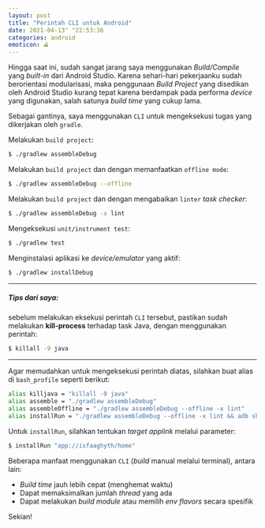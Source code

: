 ```yaml
---
layout: post
title: "Perintah CLI untuk Android"
date: 2021-04-13" "22:53:36
categories: android
emoticon: ⛳️
---
```


Hingga saat ini, sudah sangat jarang saya menggunakan _Build/Compile_ yang _built-in_ dari Android Studio. Karena sehari-hari pekerjaanku sudah berorientasi modularisasi, maka penggunaan _Build Project_ yang disedikan oleh Android Studio kurang tepat karena berdampak pada performa _device_ yang digunakan, salah satunya _build time_ yang cukup lama.

Sebagai gantinya, saya menggunakan `CLI` untuk mengeksekusi tugas yang dikerjakan oleh `gradle`.

Melakukan `build project`:
```bash
$ ./gradlew assembleDebug
```

Melakukan `build project` dan dengan memanfaatkan `offline mode`:
```bash
$ ./gradlew assembleDebug --offline
```

Melakukan `build project` dan dengan mengabaikan `linter` _task checker_:
```bash
$ ./gradlew assembleDebug -x lint
```

Mengeksekusi `unit/instrument test`:
```bash
$ ./gradlew test
```

Menginstalasi aplikasi ke _device/emulator_ yang aktif:
```bash
$ ./gradlew installDebug
```

<hr>

##### Tips dari saya:

sebelum melakukan eksekusi perintah `CLI` tersebut, pastikan sudah melakukan <b>kill-process</b> terhadap task Java, dengan menggunakan perintah:
```bash
$ killall -9 java
```

<hr>

Agar memudahkan untuk mengeksekusi perintah diatas, silahkan buat alias di `bash_profile` seperti berikut:
```bash
alias killjava = "killall -9 java"
alias assemble = "./gradlew assembleDebug"
alias assembleOffline = "./gradlew assembleDebug --offline -x lint"
alias installRun = "./gradlew assembleDebug --offline -x lint && adb shell am start -a android.intent.action.VIEW -d '$1'"
```

Untuk `installRun`, silahkan tentukan _target applink_ melalui parameter:
```bash
$ installRun "app://isfaaghyth/home"
```


Beberapa manfaat menggunakan `CLI` (_build_ manual melalui terminal), antara lain:
- _Build time_ jauh lebih cepat (menghemat waktu)
- Dapat memaksimalkan jumlah _thread_ yang ada
- Dapat melakukan _build module_ atau memilih _env flavors_ secara spesifik

Sekian!